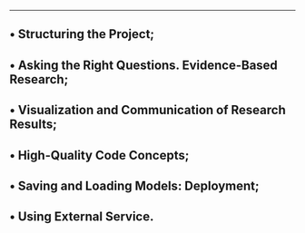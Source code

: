 -------------------------------------------------------------------------
• Structuring the Project;
-------------------------------------------------------------------------
• Asking the Right Questions. Evidence-Based Research;
-------------------------------------------------------------------------
• Visualization and Communication of Research Results;
-------------------------------------------------------------------------
• High-Quality Code Concepts;
-------------------------------------------------------------------------
• Saving and Loading Models: Deployment;
-------------------------------------------------------------------------
• Using External Service.
-------------------------------------------------------------------------
